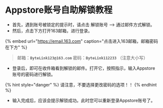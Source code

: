 # Appstore账号自助解锁教程

* 首先，遇到账号被锁定的提示时，请点击 解锁账号 --&gt; 通过邮件方式解锁。
* 然后，点击下方打开163邮箱，进行登录。

{% embed url="https://email.163.com" caption="点击进入163邮箱，邮箱密码在下方" %}

> 邮箱：**`ByteLink123@163.com`** 密码：**`ByteLink112233`** （注意大小写）

* 登录后，即可在收件箱看到解锁的邮件。打开它，按照指示，输入Appstore账号的密码进行解锁。

{% hint style="danger" %}
请注意，不要选择更改密码的选项！！
{% endhint %}

* 输入完成后，应该会提示解锁成功。此时您可以重新登录Appstore账号了。

